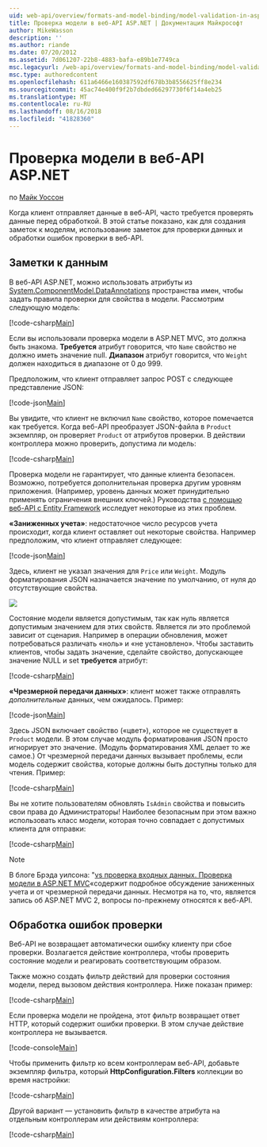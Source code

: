 ```yaml
---
uid: web-api/overview/formats-and-model-binding/model-validation-in-aspnet-web-api
title: Проверка модели в веб-API ASP.NET | Документация Майкрософт
author: MikeWasson
description: ''
ms.author: riande
ms.date: 07/20/2012
ms.assetid: 7d061207-22b8-4883-bafa-e89b1e7749ca
msc.legacyurl: /web-api/overview/formats-and-model-binding/model-validation-in-aspnet-web-api
msc.type: authoredcontent
ms.openlocfilehash: 611a6466e160387592df678b3b8556625ff8e234
ms.sourcegitcommit: 45ac74e400f9f2b7dbded66297730f6f14a4eb25
ms.translationtype: MT
ms.contentlocale: ru-RU
ms.lasthandoff: 08/16/2018
ms.locfileid: "41828360"
---
```

<a name="model-validation-in-aspnet-web-api"></a>Проверка модели в веб-API ASP.NET
====================
по [Майк Уоссон](https://github.com/MikeWasson)

Когда клиент отправляет данные в веб-API, часто требуется проверять данные перед обработкой. В этой статье показано, как для создания заметок к моделям, использование заметок для проверки данных и обработки ошибок проверки в веб-API.

## <a name="data-annotations"></a>Заметки к данным

В веб-API ASP.NET, можно использовать атрибуты из [System.ComponentModel.DataAnnotations](/dotnet/api/system.componentmodel.dataannotations) пространства имен, чтобы задать правила проверки для свойства в модели. Рассмотрим следующую модель:

[!code-csharp[Main](model-validation-in-aspnet-web-api/samples/sample1.cs)]

Если вы использовали проверка модели в ASP.NET MVC, это должна быть знакома. **Требуется** атрибут говорится, что `Name` свойство не должно иметь значение null. **Диапазон** атрибут говорится, что `Weight` должен находиться в диапазоне от 0 до 999.

Предположим, что клиент отправляет запрос POST с следующее представление JSON:

[!code-json[Main](model-validation-in-aspnet-web-api/samples/sample2.json)]

Вы увидите, что клиент не включил `Name` свойство, которое помечается как требуется. Когда веб-API преобразует JSON-файла в `Product` экземпляр, он проверяет `Product` от атрибутов проверки. В действии контроллера можно проверить, допустима ли модель:

[!code-csharp[Main](model-validation-in-aspnet-web-api/samples/sample3.cs)]

Проверка модели не гарантирует, что данные клиента безопасен. Возможно, потребуется дополнительная проверка другим уровням приложения. (Например, уровень данных может принудительно применять ограничения внешних ключей.) Руководства [с помощью веб-API с Entity Framework](../data/using-web-api-with-entity-framework/part-1.md) исследует некоторые из этих проблем.

**«Заниженных учета»**: недостаточное число ресурсов учета происходит, когда клиент оставляет out некоторые свойства. Например предположим, что клиент отправляет следующее:

[!code-json[Main](model-validation-in-aspnet-web-api/samples/sample4.json)]

Здесь, клиент не указал значения для `Price` или `Weight`. Модуль форматирования JSON назначается значение по умолчанию, от нуля до отсутствующие свойства.

![](model-validation-in-aspnet-web-api/_static/image1.png)

Состояние модели является допустимым, так как нуль является допустимым значением для этих свойств. Является ли это проблемой зависит от сценария. Например в операции обновления, может потребоваться различать «ноль» и «не установлено». Чтобы заставить клиентов, чтобы задать значение, сделайте свойство, допускающее значение NULL и set **требуется** атрибут:

[!code-csharp[Main](model-validation-in-aspnet-web-api/samples/sample5.cs?highlight=1-2)]

**«Чрезмерной передачи данных»**: клиент может также отправлять *дополнительные* данных, чем ожидалось. Пример:

[!code-json[Main](model-validation-in-aspnet-web-api/samples/sample6.json)]

Здесь JSON включает свойство («цвет»), которое не существует в `Product` модели. В этом случае модуль форматирования JSON просто игнорирует это значение. (Модуль форматирования XML делает то же самое.) От чрезмерной передачи данных вызывает проблемы, если модель содержит свойства, которые должны быть доступны только для чтения. Пример:

[!code-csharp[Main](model-validation-in-aspnet-web-api/samples/sample7.cs)]

Вы не хотите пользователям обновлять `IsAdmin` свойства и повысить свои права до Администраторы! Наиболее безопасным при этом важно использовать класс модели, которая точно совпадает с допустимых клиента для отправки:

[!code-csharp[Main](model-validation-in-aspnet-web-api/samples/sample8.cs)]

> [!NOTE]
> В блоге Брэда уилсона: "[vs проверка входных данных. Проверка модели в ASP.NET MVC](http://bradwilson.typepad.com/blog/2010/01/input-validation-vs-model-validation-in-aspnet-mvc.html)«содержит подробное обсуждение заниженных учета и от чрезмерной передачи данных. Несмотря на то, что, является запись об ASP.NET MVC 2, вопросы по-прежнему относятся к веб-API.


## <a name="handling-validation-errors"></a>Обработка ошибок проверки

Веб-API не возвращает автоматически ошибку клиенту при сбое проверки. Возлагается действие контроллера, чтобы проверить состояние модели и реагировать соответствующим образом.

Также можно создать фильтр действий для проверки состояния модели, перед вызовом действия контроллера. Ниже показан пример:

[!code-csharp[Main](model-validation-in-aspnet-web-api/samples/sample9.cs)]

Если проверка модели не пройдена, этот фильтр возвращает ответ HTTP, который содержит ошибки проверки. В этом случае действие контроллера не вызывается.

[!code-console[Main](model-validation-in-aspnet-web-api/samples/sample10.cmd)]

Чтобы применить фильтр ко всем контроллерам веб-API, добавьте экземпляр фильтра, который **HttpConfiguration.Filters** коллекции во время настройки:

[!code-csharp[Main](model-validation-in-aspnet-web-api/samples/sample11.cs)]

Другой вариант — установить фильтр в качестве атрибута на отдельным контроллерам или действиям контроллера:

[!code-csharp[Main](model-validation-in-aspnet-web-api/samples/sample12.cs)]
